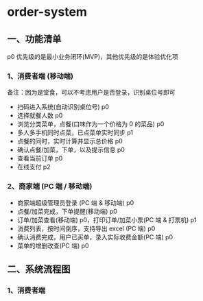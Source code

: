 # order-system

## 一、功能清单

p0 优先级的是最小业务闭环(MVP)，其他优先级的是体验优化项

### 1、消费者端 (移动端)

备注：因为是堂食，可以不考虑用户是否登录，识别桌位号即可

- 扫码进入系统(自动识别桌位号) p0
- 选择就餐人数 p0
- 浏览分类菜单，点餐(口味作为一个价格为 0 的菜品) p0
- 多人多手机同时点菜，已点菜单实时同步 p1
- 点餐的同时，实时计算并显示总价格 p0
- 确认点餐/加菜，下单，以及提示信息 p0
- 查看当前订单 p0
- 在线支付 p2

### 2、商家端 (PC 端 / 移动端)

- 商家端超级管理员登录 (PC 端 & 移动端) p0
- 点餐/加菜完成，下单提醒(移动端) p0
- 订单/加菜查看(移动端) p0，打印订单/加菜小票(PC 端 & 打票机) p1
- 消费列表，按时间倒序，支持导出 excel (PC 端) p0
- 确认消费完成，用户已买单，录入实际收费金额(PC 端) p0
- 菜单的增删改查(PC 端) p0

## 二、系统流程图

### 1、消费者端
